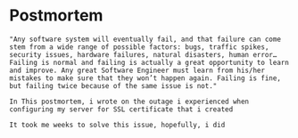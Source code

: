 # Postmortem

```"Any software system will eventually fail, and that failure can come stem from a wide range of possible factors: bugs, traffic spikes, security issues, hardware failures, natural disasters, human error… Failing is normal and failing is actually a great opportunity to learn and improve. Any great Software Engineer must learn from his/her mistakes to make sure that they won’t happen again. Failing is fine, but failing twice because of the same issue is not."```

```In This postmortem, i wrote on the outage i experienced when configuring my server for SSL certificate that i created```

```It took me weeks to solve this issue, hopefully, i did```
